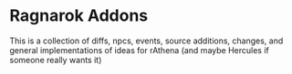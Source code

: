 # Ragnarok Addons
This is a collection of diffs, npcs, events, source additions, changes, and general implementations of ideas for rAthena (and maybe Hercules if someone really wants it) 
